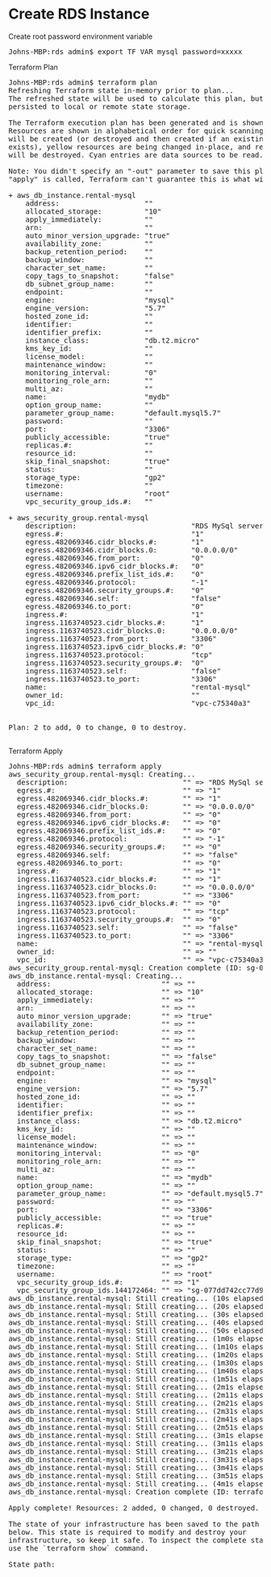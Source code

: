 # Create RDS Instance

Create root password environment variable 
<pre>
Johns-MBP:rds admin$ export TF_VAR_mysql_password=xxxxx
</pre>

Terraform Plan
<pre>
Johns-MBP:rds admin$ terraform plan
Refreshing Terraform state in-memory prior to plan...
The refreshed state will be used to calculate this plan, but will not be
persisted to local or remote state storage.

The Terraform execution plan has been generated and is shown below.
Resources are shown in alphabetical order for quick scanning. Green resources
will be created (or destroyed and then created if an existing resource
exists), yellow resources are being changed in-place, and red resources
will be destroyed. Cyan entries are data sources to be read.

Note: You didn't specify an "-out" parameter to save this plan, so when
"apply" is called, Terraform can't guarantee this is what will execute.

+ aws_db_instance.rental-mysql
    address:                    "<computed>"
    allocated_storage:          "10"
    apply_immediately:          "<computed>"
    arn:                        "<computed>"
    auto_minor_version_upgrade: "true"
    availability_zone:          "<computed>"
    backup_retention_period:    "<computed>"
    backup_window:              "<computed>"
    character_set_name:         "<computed>"
    copy_tags_to_snapshot:      "false"
    db_subnet_group_name:       "<computed>"
    endpoint:                   "<computed>"
    engine:                     "mysql"
    engine_version:             "5.7"
    hosted_zone_id:             "<computed>"
    identifier:                 "<computed>"
    identifier_prefix:          "<computed>"
    instance_class:             "db.t2.micro"
    kms_key_id:                 "<computed>"
    license_model:              "<computed>"
    maintenance_window:         "<computed>"
    monitoring_interval:        "0"
    monitoring_role_arn:        "<computed>"
    multi_az:                   "<computed>"
    name:                       "mydb"
    option_group_name:          "<computed>"
    parameter_group_name:       "default.mysql5.7"
    password:                   "<sensitive>"
    port:                       "3306"
    publicly_accessible:        "true"
    replicas.#:                 "<computed>"
    resource_id:                "<computed>"
    skip_final_snapshot:        "true"
    status:                     "<computed>"
    storage_type:               "gp2"
    timezone:                   "<computed>"
    username:                   "root"
    vpc_security_group_ids.#:   "<computed>"

+ aws_security_group.rental-mysql
    description:                           "RDS MySql servers (terraform-managed)"
    egress.#:                              "1"
    egress.482069346.cidr_blocks.#:        "1"
    egress.482069346.cidr_blocks.0:        "0.0.0.0/0"
    egress.482069346.from_port:            "0"
    egress.482069346.ipv6_cidr_blocks.#:   "0"
    egress.482069346.prefix_list_ids.#:    "0"
    egress.482069346.protocol:             "-1"
    egress.482069346.security_groups.#:    "0"
    egress.482069346.self:                 "false"
    egress.482069346.to_port:              "0"
    ingress.#:                             "1"
    ingress.1163740523.cidr_blocks.#:      "1"
    ingress.1163740523.cidr_blocks.0:      "0.0.0.0/0"
    ingress.1163740523.from_port:          "3306"
    ingress.1163740523.ipv6_cidr_blocks.#: "0"
    ingress.1163740523.protocol:           "tcp"
    ingress.1163740523.security_groups.#:  "0"
    ingress.1163740523.self:               "false"
    ingress.1163740523.to_port:            "3306"
    name:                                  "rental-mysql"
    owner_id:                              "<computed>"
    vpc_id:                                "vpc-c75340a3"


Plan: 2 to add, 0 to change, 0 to destroy.

</pre>

Terraform Apply

<pre>
Johns-MBP:rds admin$ terraform apply
aws_security_group.rental-mysql: Creating...
  description:                           "" => "RDS MySql servers (terraform-managed)"
  egress.#:                              "" => "1"
  egress.482069346.cidr_blocks.#:        "" => "1"
  egress.482069346.cidr_blocks.0:        "" => "0.0.0.0/0"
  egress.482069346.from_port:            "" => "0"
  egress.482069346.ipv6_cidr_blocks.#:   "" => "0"
  egress.482069346.prefix_list_ids.#:    "" => "0"
  egress.482069346.protocol:             "" => "-1"
  egress.482069346.security_groups.#:    "" => "0"
  egress.482069346.self:                 "" => "false"
  egress.482069346.to_port:              "" => "0"
  ingress.#:                             "" => "1"
  ingress.1163740523.cidr_blocks.#:      "" => "1"
  ingress.1163740523.cidr_blocks.0:      "" => "0.0.0.0/0"
  ingress.1163740523.from_port:          "" => "3306"
  ingress.1163740523.ipv6_cidr_blocks.#: "" => "0"
  ingress.1163740523.protocol:           "" => "tcp"
  ingress.1163740523.security_groups.#:  "" => "0"
  ingress.1163740523.self:               "" => "false"
  ingress.1163740523.to_port:            "" => "3306"
  name:                                  "" => "rental-mysql"
  owner_id:                              "" => "<computed>"
  vpc_id:                                "" => "vpc-c75340a3"
aws_security_group.rental-mysql: Creation complete (ID: sg-077dd742cc77d9edf)
aws_db_instance.rental-mysql: Creating...
  address:                          "" => "<computed>"
  allocated_storage:                "" => "10"
  apply_immediately:                "" => "<computed>"
  arn:                              "" => "<computed>"
  auto_minor_version_upgrade:       "" => "true"
  availability_zone:                "" => "<computed>"
  backup_retention_period:          "" => "<computed>"
  backup_window:                    "" => "<computed>"
  character_set_name:               "" => "<computed>"
  copy_tags_to_snapshot:            "" => "false"
  db_subnet_group_name:             "" => "<computed>"
  endpoint:                         "" => "<computed>"
  engine:                           "" => "mysql"
  engine_version:                   "" => "5.7"
  hosted_zone_id:                   "" => "<computed>"
  identifier:                       "" => "<computed>"
  identifier_prefix:                "" => "<computed>"
  instance_class:                   "" => "db.t2.micro"
  kms_key_id:                       "" => "<computed>"
  license_model:                    "" => "<computed>"
  maintenance_window:               "" => "<computed>"
  monitoring_interval:              "" => "0"
  monitoring_role_arn:              "" => "<computed>"
  multi_az:                         "" => "<computed>"
  name:                             "" => "mydb"
  option_group_name:                "" => "<computed>"
  parameter_group_name:             "" => "default.mysql5.7"
  password:                         "<sensitive>" => "<sensitive>"
  port:                             "" => "3306"
  publicly_accessible:              "" => "true"
  replicas.#:                       "" => "<computed>"
  resource_id:                      "" => "<computed>"
  skip_final_snapshot:              "" => "true"
  status:                           "" => "<computed>"
  storage_type:                     "" => "gp2"
  timezone:                         "" => "<computed>"
  username:                         "" => "root"
  vpc_security_group_ids.#:         "" => "1"
  vpc_security_group_ids.144172464: "" => "sg-077dd742cc77d9edf"
aws_db_instance.rental-mysql: Still creating... (10s elapsed)
aws_db_instance.rental-mysql: Still creating... (20s elapsed)
aws_db_instance.rental-mysql: Still creating... (30s elapsed)
aws_db_instance.rental-mysql: Still creating... (40s elapsed)
aws_db_instance.rental-mysql: Still creating... (50s elapsed)
aws_db_instance.rental-mysql: Still creating... (1m0s elapsed)
aws_db_instance.rental-mysql: Still creating... (1m10s elapsed)
aws_db_instance.rental-mysql: Still creating... (1m20s elapsed)
aws_db_instance.rental-mysql: Still creating... (1m30s elapsed)
aws_db_instance.rental-mysql: Still creating... (1m40s elapsed)
aws_db_instance.rental-mysql: Still creating... (1m51s elapsed)
aws_db_instance.rental-mysql: Still creating... (2m1s elapsed)
aws_db_instance.rental-mysql: Still creating... (2m11s elapsed)
aws_db_instance.rental-mysql: Still creating... (2m21s elapsed)
aws_db_instance.rental-mysql: Still creating... (2m31s elapsed)
aws_db_instance.rental-mysql: Still creating... (2m41s elapsed)
aws_db_instance.rental-mysql: Still creating... (2m51s elapsed)
aws_db_instance.rental-mysql: Still creating... (3m1s elapsed)
aws_db_instance.rental-mysql: Still creating... (3m11s elapsed)
aws_db_instance.rental-mysql: Still creating... (3m21s elapsed)
aws_db_instance.rental-mysql: Still creating... (3m31s elapsed)
aws_db_instance.rental-mysql: Still creating... (3m41s elapsed)
aws_db_instance.rental-mysql: Still creating... (3m51s elapsed)
aws_db_instance.rental-mysql: Still creating... (4m1s elapsed)
aws_db_instance.rental-mysql: Creation complete (ID: terraform-0000b5ceb46183d84557aa5c0a)

Apply complete! Resources: 2 added, 0 changed, 0 destroyed.

The state of your infrastructure has been saved to the path
below. This state is required to modify and destroy your
infrastructure, so keep it safe. To inspect the complete state
use the `terraform show` command.

State path: 

</pre>
